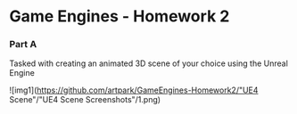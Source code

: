 # Game Engines - Homework 2

### Part A
Tasked with creating an animated 3D scene of your choice using the Unreal Engine

![img1](https://github.com/artpark/GameEngines-Homework2/"UE4 Scene"/"UE4 Scene Screenshots"/1.png)
